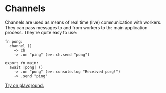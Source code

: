 # Channels

Channels are used as means of real time \(live\) communication with workers. They can pass messages to and from workers to the main application process. They're quite easy to use:

```text
fn pong:
  channel ()
    => ch
    -> .on "ping" (ev: ch.send "pong")

export fn main:
  await |pong| ()
    -> .on "pong" (ev: console.log "Received pong!")
    -> .send "ping"
```

[Try on playground.](https://clio-playground.pouyae.vercel.app/?code=fn%20pong%3A%0A%20%20channel%20%28%29%0A%20%20%20%20%3D%3E%20ch%0A%20%20%20%20-%3E%20.on%20%22ping%22%20%28ev%3A%20ch.send%20%22pong%22%29%0A%20%20%20%20%0Aexport%20fn%20main%3A%0A%20%20await%20%7Cpong%7C%20%28%29%0A%20%20%20%20-%3E%20.on%20%22pong%22%20%28ev%3A%20console.log%20%22Received%20pong!%22%29%0A%20%20%20%20-%3E%20.send%20%22ping%22)
